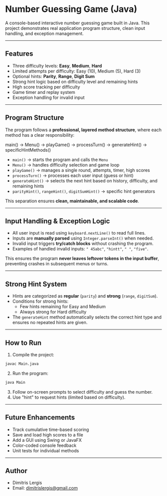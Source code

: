 # Number Guessing Game (Java)
A console-based interactive number guessing game built in Java. This project demonstrates real application program structure, clean input handling, and exception management.

---

## **Features**

- Three difficulty levels: **Easy**, **Medium**, **Hard**
- Limited attempts per difficulty: Easy (10), Medium (5), Hard (3)
- Optional hints: **Parity**, **Range**, **Digit Sum**
- Strong hint logic based on difficulty level and remaining hints
- High score tracking per difficulty
- Game timer and replay system
- Exception handling for invalid input

---

## **Program Structure**

The program follows a **professional, layered method structure**, where each method has a clear responsibility:

main() → Menu() → playGame() → processTurn() → generateHint() → specificHintMethods()


- `main()` → starts the program and calls the `Menu`
- `Menu()` → handles difficulty selection and game loop
- `playGame()` → manages a single round, attempts, timer, high scores
- `processTurn()` → processes each user input (guess or hint)
- `generateHint()` → selects the next hint based on history, difficulty, and remaining hints
- `parityHint()`, `rangeHint()`, `digitSumHint()` → specific hint generators

This separation ensures **clean, maintainable, and scalable code**.

---

## **Input Handling & Exception Logic**

- All user input is read using `keyboard.nextLine()` to read full lines.
- Inputs are **manually parsed** using `Integer.parseInt()` when needed.
- Invalid input triggers **try/catch blocks** without crashing the program.
- Examples of handled invalid inputs: `" 45abc"`, `"hintt"`, `" "`, `"five"`.

This ensures the program **never leaves leftover tokens in the input buffer**, preventing crashes in subsequent menus or turns.

---

## **Strong Hint System**

- Hints are categorized as **regular** (`parity`) and **strong** (`range`, `digitSum`).
- Conditions for strong hints:
    - Few hints remaining for Easy and Medium
    - Always strong for Hard difficulty
- The `generateHint` method automatically selects the correct hint type and ensures no repeated hints are given.

---

## **How to Run**

1. Compile the project:

```bash
javac Main.java
```

2. Run the program:

```bash
java Main
```

3. Follow on-screen prompts to select difficulty and guess the number.
4. Use "hint" to request hints (limited based on difficulty).

---

## **Future Enhancements**

- Track cumulative time-based scoring 
- Save and load high scores to a file 
- Add a GUI using Swing or JavaFX 
- Color-coded console feedback 
- Unit tests for individual methods

---

## **Author**

- Dimitris Lergis 
- Email: dimitrislergis@gmail.com